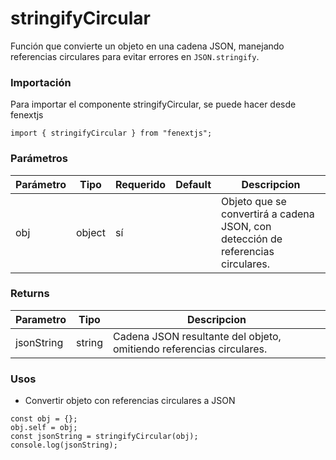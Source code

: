# stringifyCircular

Función que convierte un objeto en una cadena JSON, manejando referencias circulares para evitar errores en `JSON.stringify`.

### Importación

Para importar el componente stringifyCircular, se puede hacer desde fenextjs

```tsx copy
import { stringifyCircular } from "fenextjs";
```

### Parámetros

| Parámetro | Tipo   | Requerido | Default | Descripcion                                                                      |
| --------- | ------ | --------- | ------- | -------------------------------------------------------------------------------- |
| obj       | object | sí        |         | Objeto que se convertirá a cadena JSON, con detección de referencias circulares. |

### Returns

| Parametro  | Tipo   | Descripcion                                                          |
| ---------- | ------ | -------------------------------------------------------------------- |
| jsonString | string | Cadena JSON resultante del objeto, omitiendo referencias circulares. |

### Usos

-   Convertir objeto con referencias circulares a JSON

```tsx copy
const obj = {};
obj.self = obj;
const jsonString = stringifyCircular(obj);
console.log(jsonString);
```
